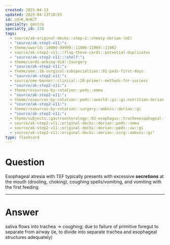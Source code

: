 ```yaml
---
created: 2025-04-13
updated: 2025-04-13T10:53
id: c@>K,NxNJT
specialty: gastro
specialty_id: 234
tags:
  - source/ak-original-decks::step-2::cheesy-dorian-(m3)
  - "source/ak-step1-v11:": 
  - theme/uworld::10000-99999::11000-11999::11962
  - source/ak-step2-v11::!flag-these-cards::potential-duplicates
  - "source/ak-step2-v11::!shelf:": 
  - theme/cards-anking-did::1surgery
  - "source/ak-step2-v11:": 
  - theme/ome::16-surgical-subspecialties::01-peds-first-days
  - "source/ak-step2-v11:": 
  - source/ome-banner::clinical::20-primer:-methods-for-success
  - "source/ak-step2-v11:": 
  - theme/resources-by-rotation::peds::emma
  - "source/ak-step2-v11:": 
  - theme/resources-by-rotation::peds::uworld::gi::gi-nutrition-dorian
  - "source/ak-step2-v11:": 
  - theme/resources-by-rotation::surgery::amboss::dorian::gi
  - "source/ak-step2-v11:": 
  - theme/subjects::gastroenterology::03-esophagus::tracheoesophageal-fistula
  - source/ak-step2-v11::original-decks::dorian::peds::emma
  - source/ak-step2-v11::original-decks::dorian::peds::uw::gi
  - source/ak-step2-v11::original-decks::dorian::surg::amboss::gi"
type: flashcard
---
```


# Question
Esophageal atresia with TEF typically presents with excessive **secretions** at the mouth (drooling, choking), coughing spells/vomiting, and vomiting with the first feeding

---

# Answer
saliva flows into trachea → coughing; due to failure of primitive foregut to separate from airway (ie, to divide into separate trachea and esophageal structures adequately)